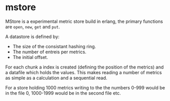 mstore
======
MStore is a experimental metric store build in erlang, the primary functions are `open`, `new`, `get` and `put`.

A datastore is defined by:
 * The size of the consistant hashing ring.
 * The number of entreis per metrics.
 * The initial offset.
 
For each chunk a index is created (defining the position of the metrics) and a datafile which holds the values. This makes reading a number of metrics as simple as a calculation and a sequential read.


For a store holding 1000 metrics writing to the the numbers 0-999 would be in the file 0, 1000-1999 would be in the second file etc.
